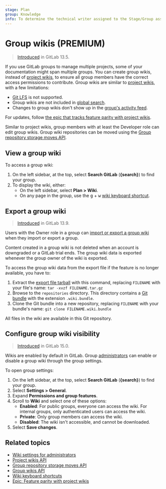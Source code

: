 ```yaml
---
stage: Plan
group: Knowledge
info: To determine the technical writer assigned to the Stage/Group associated with this page, see https://about.gitlab.com/handbook/product/ux/technical-writing/#assignments
---
```


# Group wikis **(PREMIUM)**

> [Introduced](https://gitlab.com/gitlab-org/gitlab/-/issues/13195) in GitLab 13.5.

If you use GitLab groups to manage multiple projects, some of your documentation
might span multiple groups. You can create group wikis, instead of [project wikis](index.md),
to ensure all group members have the correct access permissions to contribute.
Group wikis are similar to [project wikis](index.md), with a few limitations:

- [Git LFS](../../../topics/git/lfs/index.md) is not supported.
- Group wikis are not included in [global search](../../search/advanced_search.md).
- Changes to group wikis don't show up in the [group's activity feed](../../group/manage.md#group-activity-analytics).

For updates, follow [the epic that tracks feature parity with project wikis](https://gitlab.com/groups/gitlab-org/-/epics/2782).

Similar to project wikis, group members with at least the Developer role
can edit group wikis. Group wiki repositories can be moved using the
[Group repository storage moves API](../../../api/group_repository_storage_moves.md).

## View a group wiki

To access a group wiki:

1. On the left sidebar, at the top, select **Search GitLab** (**{search}**) to find your group.
1. To display the wiki, either:
   - On the left sidebar, select **Plan > Wiki**.
   - On any page in the group, use the <kbd>g</kbd> + <kbd>w</kbd>
     [wiki keyboard shortcut](../../shortcuts.md).

## Export a group wiki

> [Introduced](https://gitlab.com/gitlab-org/gitlab/-/merge_requests/53247) in GitLab 13.9.

Users with the Owner role in a group can
[import or export a group wiki](../../group/import/index.md#migrate-groups-by-uploading-an-export-file-deprecated) when they
import or export a group.

Content created in a group wiki is not deleted when an account is downgraded or a
GitLab trial ends. The group wiki data is exported whenever the group owner of
the wiki is exported.

To access the group wiki data from the export file if the feature is no longer
available, you have to:

1. Extract the [export file tarball](../../group/import/index.md#migrate-groups-by-uploading-an-export-file-deprecated)
   with this command, replacing `FILENAME` with your file's name:
   `tar -xvzf FILENAME.tar.gz`
1. Browse to the `repositories` directory. This directory contains a
   [Git bundle](https://git-scm.com/docs/git-bundle) with the extension `.wiki.bundle`.
1. Clone the Git bundle into a new repository, replacing `FILENAME` with
   your bundle's name: `git clone FILENAME.wiki.bundle`

All files in the wiki are available in this Git repository.

## Configure group wiki visibility

> [Introduced](https://gitlab.com/gitlab-org/gitlab/-/issues/208412) in GitLab 15.0.

Wikis are enabled by default in GitLab. Group [administrators](../../permissions.md)
can enable or disable a group wiki through the group settings.

To open group settings:

1. On the left sidebar, at the top, select **Search GitLab** (**{search}**) to find your group.
1. Select **Settings > General**.
1. Expand **Permissions and group features**.
1. Scroll to **Wiki** and select one of these options:
   - **Enabled**: For public groups, everyone can access the wiki. For internal groups, only authenticated users can access the wiki.
   - **Private**: Only group members can access the wiki.
   - **Disabled**: The wiki isn't accessible, and cannot be downloaded.
1. Select **Save changes**.

## Related topics

- [Wiki settings for administrators](../../../administration/wikis/index.md)
- [Project wikis API](../../../api/wikis.md)
- [Group repository storage moves API](../../../api/group_repository_storage_moves.md)
- [Group wikis API](../../../api/group_wikis.md)
- [Wiki keyboard shortcuts](../../shortcuts.md#wiki-pages)
- [Epic: Feature parity with project wikis](https://gitlab.com/groups/gitlab-org/-/epics/2782)
